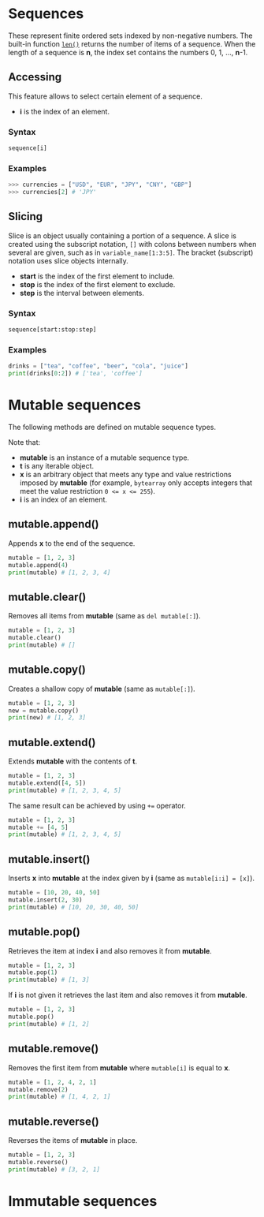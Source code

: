 # Sequences
These represent finite ordered sets indexed by non-negative numbers. The built-in function [`len()`](/built-in-functions/len.md) returns the number of items of a sequence. When the length of a sequence is **n**, the index set contains the numbers 0, 1, ..., **n**-1.

## Accessing
This feature allows to select certain element of a sequence.
- **i** is the index of an element.

### Syntax
```python
sequence[i]
```

### Examples
```python
>>> currencies = ["USD", "EUR", "JPY", "CNY", "GBP"]
>>> currencies[2] # 'JPY'
```

## Slicing
Slice is an object usually containing a portion of a sequence. A slice is created using the subscript notation, `[]` with colons between numbers when several are given, such as in `variable_name[1:3:5]`. The bracket (subscript) notation uses slice objects internally.

- **start** is the index of the first element to include.
- **stop** is the index of the first element to exclude.
- **step** is the interval between elements.

### Syntax
```python
sequence[start:stop:step]
```

### Examples
```python
drinks = ["tea", "coffee", "beer", "cola", "juice"]
print(drinks[0:2]) # ['tea', 'coffee']
```

# Mutable sequences
The following methods are defined on mutable sequence types.

Note that:
- **mutable** is an instance of a mutable sequence type.
- **t** is any iterable object.
- **x** is an arbitrary object that meets any type and value restrictions imposed by **mutable** (for example, `bytearray` only accepts integers that meet the value restriction `0 <= x <= 255`). 
- **i** is an index of an element.

## mutable.append()
Appends **x** to the end of the sequence.
```python
mutable = [1, 2, 3]
mutable.append(4)
print(mutable) # [1, 2, 3, 4]
```

## mutable.clear()
Removes all items from **mutable** (same as `del mutable[:]`).
```python
mutable = [1, 2, 3]
mutable.clear()
print(mutable) # []
```

## mutable.copy()
Creates a shallow copy of **mutable** (same as `mutable[:]`).
```python
mutable = [1, 2, 3]
new = mutable.copy()
print(new) # [1, 2, 3]
```

## mutable.extend()
Extends **mutable** with the contents of **t**.
```python
mutable = [1, 2, 3]
mutable.extend([4, 5])
print(mutable) # [1, 2, 3, 4, 5]
```

The same result can be achieved by using `+=` operator.
```python
mutable = [1, 2, 3]
mutable += [4, 5]
print(mutable) # [1, 2, 3, 4, 5]
```

## mutable.insert()
Inserts **x** into **mutable** at the index given by **i** (same as `mutable[i:i] = [x]`).
```python
mutable = [10, 20, 40, 50]
mutable.insert(2, 30)
print(mutable) # [10, 20, 30, 40, 50]
```

## mutable.pop()
Retrieves the item at index **i** and also removes it from **mutable**.
```python
mutable = [1, 2, 3]
mutable.pop(1)
print(mutable) # [1, 3]
```

If **i** is not given it retrieves the last item and also removes it from **mutable**. 
```python
mutable = [1, 2, 3]
mutable.pop()
print(mutable) # [1, 2]
```

## mutable.remove()
Removes the first item from **mutable** where `mutable[i]` is equal to **x**.
```python
mutable = [1, 2, 4, 2, 1]
mutable.remove(2)
print(mutable) # [1, 4, 2, 1]
```

## mutable.reverse()
Reverses the items of **mutable** in place.
```python
mutable = [1, 2, 3]
mutable.reverse()
print(mutable) # [3, 2, 1]
```

# Immutable sequences